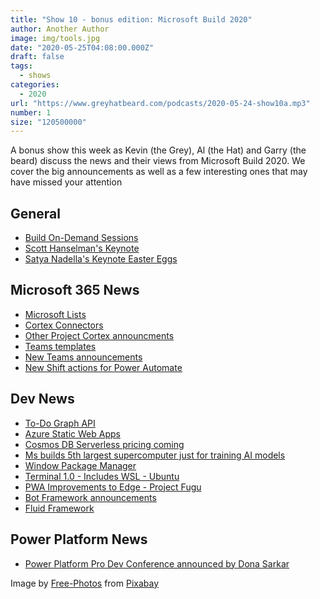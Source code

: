 ```yaml
---
title: "Show 10 - bonus edition: Microsoft Build 2020"
author: Another Author
image: img/tools.jpg
date: "2020-05-25T04:08:00.000Z"
draft: false
tags: 
  - shows
categories:
  - 2020
url: "https://www.greyhatbeard.com/podcasts/2020-05-24-show10a.mp3"
number: 1
size: "120500000"
---
```


A bonus show this week as Kevin (the Grey), Al (the Hat) and Garry (the beard) discuss the news and their views from Microsoft Build 2020. We cover the big announcements as well as a few interesting ones that may have missed your attention

<!--
<iframe src="https://open.spotify.com/embed-podcast/episode/1eY0lxolFKGWtssyKaArro" width="100%" height="232" frameborder="0" allowtransparency="true" allow="encrypted-media"></iframe>
-->

## General
- [Build On-Demand Sessions](https://mybuild.microsoft.com/)
- [Scott Hanselman's Keynote](https://mybuild.microsoft.com/sessions/871ef73f-f04a-405b-a0fa-01d7433067d1?source=sessions)
- [Satya Nadella's Keynote Easter Eggs](https://www.theverge.com/2020/5/20/21264755/microsoft-build-2020-keynote-easter-eggs-secret-messages-scott-hanselman)

## Microsoft 365 News
- [Microsoft Lists](https://techcommunity.microsoft.com/t5/microsoft-365-blog/announcing-microsoft-lists-your-smart-information-tracking-app/ba-p/1372233)
- [Cortex Connectors](https://mybuild.microsoft.com/sessions/27fde475-67ad-488b-ad87-a71764ac33f8?source=sessions)
- [Other Project Cortex announcments](https://www.zdnet.com/article/microsoft-readies-more-developer-tools-for-its-project-cortex-knowledge-management-service/)
- [Teams templates](https://techcommunity.microsoft.com/t5/microsoft-teams-blog/create-teams-quickly-with-templates-in-microsoft-teams/ba-p/1394163)
- [New Teams announcements](https://techcommunity.microsoft.com/t5/microsoft-teams-blog/what-s-new-in-microsoft-teams-build-edition-2020/ba-p/1394224#)
- [New Shift actions for Power Automate](https://techcommunity.microsoft.com/t5/microsoft-teams-blog/what-s-new-in-microsoft-teams-build-edition-2020/ba-p/1394224)

## Dev News
- [To-Do Graph API](https://developer.microsoft.com/en-us/graph/blogs/introducing-the-new-microsoft-graph-to-do-api/)
- [Azure Static Web Apps](https://techcommunity.microsoft.com/t5/azure-app-service/introducing-app-service-static-web-apps/ba-p/1394451)
- [Cosmos DB Serverless pricing coming](https://devblogs.microsoft.com/cosmosdb/autoscale-serverless-offers/)
- [Ms builds 5th largest supercomputer just for training AI models](https://blogs.microsoft.com/ai/openai-azure-supercomputer/)
- [Window Package Manager](https://docs.microsoft.com/en-us/windows/package-manager/winget/)
- [Terminal 1.0 - Includes WSL - Ubuntu](https://devblogs.microsoft.com/commandline/windows-terminal-1-0/)
- [PWA Improvements to Edge - Project Fugu](https://www.chromium.org/teams/web-capabilities-fugu)
- [Bot Framework announcements](https://bisser.io/conversational-ai-updates-from-msbuild-2020/)
- [Fluid Framework](https://support.microsoft.com/en-us/office/get-started-with-fluid-framework-preview-d05278db-b82b-4d1f-8523-cf0c9c2fb2df)

## Power Platform News
- [Power Platform Pro Dev Conference announced by Dona Sarkar](https://twitter.com/kevmcdonk/status/1263187870728290304?s=20)

<!--
<iframe src="https://open.spotify.com/embed-podcast/episode/1eY0lxolFKGWtssyKaArro" width="100%" height="232" frameborder="0" allowtransparency="true" allow="encrypted-media"></iframe>
-->

Image by [Free-Photos](https://pixabay.com/photos/?utm_source=link-attribution&amp;utm_medium=referral&amp;utm_campaign=image&amp;utm_content=690038) from [Pixabay](https://pixabay.com)
